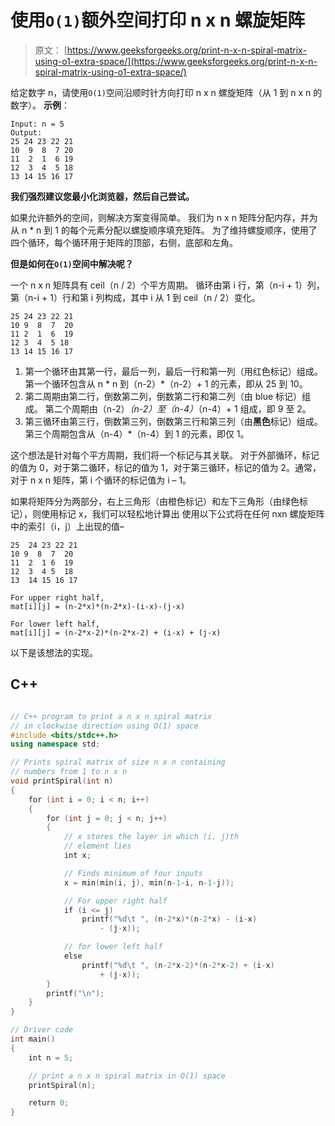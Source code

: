 # 使用`O(1)`额外空间打印 n x n 螺旋矩阵

> 原文： [https://www.geeksforgeeks.org/print-n-x-n-spiral-matrix-using-o1-extra-space/](https://www.geeksforgeeks.org/print-n-x-n-spiral-matrix-using-o1-extra-space/)

给定数字 n，请使用`O(1)`空间沿顺时针方向打印 n x n 螺旋矩阵（从 1 到 n x n 的数字）。
**示例**：

```
Input: n = 5
Output:
25 24 23 22 21
10  9  8  7 20
11  2  1  6 19
12  3  4  5 18
13 14 15 16 17
```

**我们强烈建议您最小化浏览器，然后自己尝试。**

如果允许额外的空间，则解决方案变得简单。 我们为 n x n 矩阵分配内存，并为从 n * n 到 1 的每个元素分配以螺旋顺序填充矩阵。 为了维持螺旋顺序，使用了四个循环，每个循环用于矩阵的顶部，右侧，底部和左角。

**但是如何在`O(1)`空间中解决呢？**

一个 n x n 矩阵具有 ceil（n / 2）个平方周期。 循环由第 i 行，第（n-i + 1）列，第（n-i + 1）行和第 i 列构成，其中 i 从 1 到 ceil（n / 2）变化。

```
25 24 23 22 21 
10 9  8  7  20
11 2  1  6  19
12 3  4  5 18
13 14 15 16 17

```

1.  第一个循环由其第一行，最后一列，最后一行和第一列（用红色标记）组成。 第一个循环包含从 n * n 到（n-2）*（n-2）+ 1 的元素，即从 25 到 10。
2.  第二周期由第二行，倒数第二列，倒数第二行和第二列（由 blue 标记）组成。 第二个周期由（n-2）*（n-2）至（n-4）*（n-4）+ 1 组成，即 9 至 2。
3.  第三循环由第三行，倒数第三列，倒数第三行和第三列（由**黑色**标记）组成。 第三个周期包含从（n-4）*（n-4）到 1 的元素，即仅 1。

这个想法是针对每个平方周期，我们将一个标记与其关联。 对于外部循环，标记的值为 0，对于第二循环，标记的值为 1，对于第三循环，标记的值为 2。通常，对于 n x n 矩阵，第 i 个循环的标记值为 i – 1。

如果将矩阵分为两部分，右上三角形（由橙色标记）和左下三角形（由绿色标记），则使用标记 x，我们可以轻松地计算出 使用以下公式将在任何 nxn 螺旋矩阵中的索引（i，j）上出现的值–

```
25  24 23 22 21 
10 9  8  7  20 
11  2  1 6  19 
12  3  4 5  18 
13  14 15 16 17 

```

```
For upper right half,
mat[i][j] = (n-2*x)*(n-2*x)-(i-x)-(j-x)

For lower left half,
mat[i][j] = (n-2*x-2)*(n-2*x-2) + (i-x) + (j-x)

```

以下是该想法的实现。

## C++ 

```cpp

// C++ program to print a n x n spiral matrix 
// in clockwise direction using O(1) space 
#include <bits/stdc++.h> 
using namespace std; 

// Prints spiral matrix of size n x n containing 
// numbers from 1 to n x n 
void printSpiral(int n) 
{ 
    for (int i = 0; i < n; i++) 
    { 
        for (int j = 0; j < n; j++) 
        { 
            // x stores the layer in which (i, j)th 
            // element lies 
            int x; 

            // Finds minimum of four inputs 
            x = min(min(i, j), min(n-1-i, n-1-j)); 

            // For upper right half 
            if (i <= j) 
                printf("%d\t ", (n-2*x)*(n-2*x) - (i-x) 
                    - (j-x)); 

            // for lower left half 
            else
                printf("%d\t ", (n-2*x-2)*(n-2*x-2) + (i-x) 
                    + (j-x)); 
        } 
        printf("\n"); 
    } 
} 

// Driver code 
int main() 
{ 
    int n = 5; 

    // print a n x n spiral matrix in O(1) space 
    printSpiral(n); 

    return 0; 
} 

```